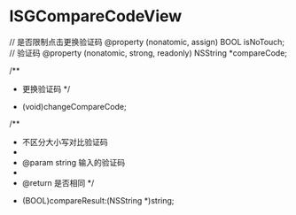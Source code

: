 # ISGCompareCodeView


// 是否限制点击更换验证码
@property (nonatomic, assign) BOOL isNoTouch;
// 验证码
@property (nonatomic, strong, readonly) NSString *compareCode;

/**
 *  更换验证码
 */
- (void)changeCompareCode;

/**
 *  不区分大小写对比验证码
 *
 *  @param string 输入的验证码
 *
 *  @return 是否相同
 */
- (BOOL)compareResult:(NSString *)string;
